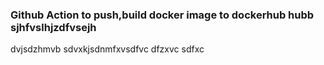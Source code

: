 ### Github Action to push,build docker image to dockerhub hubb sjhfvslhjzdfvsejh
dvjsdzhmvb 
 sdvxkjsdnmfxvsdfvc 
 dfzxvc sdfxc
